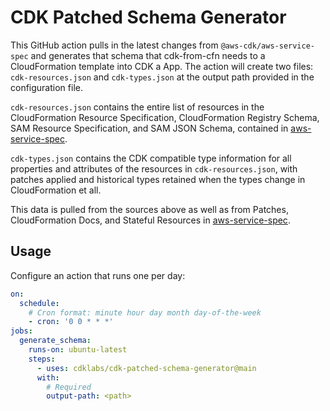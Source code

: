 # CDK Patched Schema Generator

This GitHub action pulls in the latest changes from `@aws-cdk/aws-service-spec` and generates that schema that cdk-from-cfn needs to a CloudFormation template into CDK a App. The action will create two files: `cdk-resources.json` and `cdk-types.json` at the output path provided in the configuration file.

`cdk-resources.json` contains the entire list of resources in the CloudFormation Resource Specification, CloudFormation Registry Schema, SAM Resource Specification, and SAM JSON Schema, contained in [aws-service-spec](https://github.com/cdklabs/awscdk-service-spec).

`cdk-types.json` contains the CDK compatible type information for all properties and attributes of the resources in `cdk-resources.json`, with patches applied and historical types retained when the types change in CloudFormation et all.

This data is pulled from the sources above as well as from Patches, CloudFormation Docs, and Stateful Resources in [aws-service-spec](https://github.com/cdklabs/awscdk-service-spec).

## Usage

Configure an action that runs one per day:

```yaml
on:
  schedule:
    # Cron format: minute hour day month day-of-the-week
    - cron: '0 0 * * *'
jobs:
  generate_schema:
    runs-on: ubuntu-latest
    steps:
      - uses: cdklabs/cdk-patched-schema-generator@main
      with:
        # Required
        output-path: <path>
```
